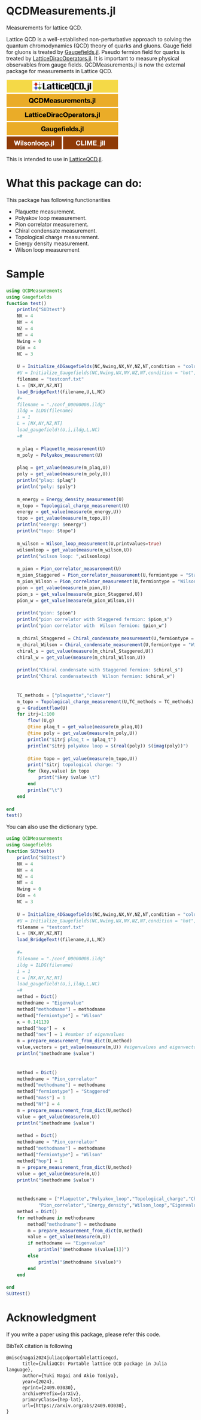 # QCDMeasurements.jl
Measurements for lattice QCD. 

Lattice QCD is a well-established non-perturbative approach to solving the quantum chromodynamics (QCD) theory of quarks and gluons. 
Gauge field for gluons is treated by [Gaugefields.jl](https://github.com/akio-tomiya/Gaugefields.jl).
Pseudo fermion field for quarks is treated by [LatticeDiracOperators.jl](https://github.com/akio-tomiya/LatticeDiracOperators.jl).
It is important to measure physical observables from gauge fields. 
QCDMeasurements.jl is now the external package for measurements in Lattice QCD. 

<img src="LQCDjl_block.png" width=300> 


This is intended to use in [LatticeQCD.jl](https://github.com/akio-tomiya/LatticeQCD.jl).

# What this package can do:
This package has following functionarities

- Plaquette measurement.
- Polyakov loop measurement.
- Pion correlator measurement.
- Chiral condensate measurement.
- Topological charge measurement.
- Energy density measurement.
- Wilson loop measurement


# Sample

```julia
using QCDMeasurements
using Gaugefields
function test()
    println("SU3test")
    NX = 4
    NY = 4
    NZ = 4
    NT = 4
    Nwing = 0
    Dim = 4
    NC = 3

    U = Initialize_4DGaugefields(NC,Nwing,NX,NY,NZ,NT,condition = "cold")
    #U = Initialize_Gaugefields(NC,Nwing,NX,NY,NZ,NT,condition = "hot",randomnumber="Reproducible")
    filename = "testconf.txt"
    L = [NX,NY,NZ,NT]
    load_BridgeText!(filename,U,L,NC)
    #=
    filename = "./conf_00000008.ildg"
    ildg = ILDG(filename)
    i = 1
    L = [NX,NY,NZ,NT]
    load_gaugefield!(U,i,ildg,L,NC)
    =#

    m_plaq = Plaquette_measurement(U)
    m_poly = Polyakov_measurement(U)

    plaq = get_value(measure(m_plaq,U))
    poly = get_value(measure(m_poly,U))
    println("plaq: $plaq")
    println("poly: $poly")

    m_energy = Energy_density_measurement(U)
    m_topo = Topological_charge_measurement(U)
    energy = get_value(measure(m_energy,U))
    topo = get_value(measure(m_topo,U))
    println("energy: $energy")
    println("topo: $topo")

    m_wilson = Wilson_loop_measurement(U,printvalues=true)
    wilsonloop = get_value(measure(m_wilson,U))
    println("wilson loop: ",wilsonloop)

    m_pion = Pion_correlator_measurement(U)
    m_pion_Staggered = Pion_correlator_measurement(U,fermiontype = "Staggered")
    m_pion_Wilson = Pion_correlator_measurement(U,fermiontype = "Wilson")
    pion = get_value(measure(m_pion,U))
    pion_s = get_value(measure(m_pion_Staggered,U))
    pion_w = get_value(measure(m_pion_Wilson,U))

    println("pion: $pion")
    println("pion correlator with Staggered fermion: $pion_s")
    println("pion correlator with  Wilson fermion: $pion_w")

    m_chiral_Staggered = Chiral_condensate_measurement(U,fermiontype = "Staggered")
    m_chiral_Wilson = Chiral_condensate_measurement(U,fermiontype = "Wilson")
    chiral_s = get_value(measure(m_chiral_Staggered,U))
    chiral_w = get_value(measure(m_chiral_Wilson,U))

    println("Chiral condensate with Staggered fermion: $chiral_s")
    println("Chiral condensatewith  Wilson fermion: $chiral_w")


    TC_methods = ["plaquette","clover"]
    m_topo = Topological_charge_measurement(U,TC_methods = TC_methods)
    g = Gradientflow(U)
    for itrj=1:100
        flow!(U,g)
        @time plaq_t = get_value(measure(m_plaq,U))
        @time poly = get_value(measure(m_poly,U))
        println("$itrj plaq_t = $plaq_t")
        println("$itrj polyakov loop = $(real(poly)) $(imag(poly))")

        @time topo = get_value(measure(m_topo,U))
        print("$itrj topological charge: ")
        for (key,value) in topo
            print("$key $value \t")
        end
        println("\t")
    end

end
test()
```

You can also use the dictionary type. 

```julia
using QCDMeasurements
using Gaugefields
function SU3test()
    println("SU3test")
    NX = 4
    NY = 4
    NZ = 4
    NT = 4
    Nwing = 0
    Dim = 4
    NC = 3

    U = Initialize_4DGaugefields(NC,Nwing,NX,NY,NZ,NT,condition = "cold")
    #U = Initialize_Gaugefields(NC,Nwing,NX,NY,NZ,NT,condition = "hot",randomnumber="Reproducible")
    filename = "testconf.txt"
    L = [NX,NY,NZ,NT]
    load_BridgeText!(filename,U,L,NC)
    
    #=
    filename = "./conf_00000008.ildg"
    ildg = ILDG(filename)
    i = 1
    L = [NX,NY,NZ,NT]
    load_gaugefield!(U,i,ildg,L,NC)
    =#
    method = Dict()
    methodname = "Eigenvalue"
    method["methodname"] = methodname
    method["fermiontype"] = "Wilson"
    κ = 0.141139
    method["hop"] =  κ
    method["nev"] = 1 #number of eigenvalues
    m = prepare_measurement_from_dict(U,method)
    value,vectors = get_value(measure(m,U)) #eigenvalues and eigenvectors
    println("$methodname $value")
    

    method = Dict()
    methodname = "Pion_correlator"
    method["methodname"] = methodname
    method["fermiontype"] = "Staggered"
    method["mass"] = 1
    method["Nf"] = 4
    m = prepare_measurement_from_dict(U,method)
    value = get_value(measure(m,U))
    println("$methodname $value")

    method = Dict()
    methodname = "Pion_correlator"
    method["methodname"] = methodname
    method["fermiontype"] = "Wilson"
    method["hop"] = 1
    m = prepare_measurement_from_dict(U,method)
    value = get_value(measure(m,U))
    println("$methodname $value")


    methodsname = ["Plaquette","Polyakov_loop","Topological_charge","Chiral_condensate",
            "Pion_correlator","Energy_density","Wilson_loop","Eigenvalue"]
    method = Dict()
    for methodname in methodsname
        method["methodname"] = methodname
        m = prepare_measurement_from_dict(U,method)
        value = get_value(measure(m,U))
        if methodname == "Eigenvalue"
            println("$methodname $(value[1])")
        else
            println("$methodname $(value)")
        end
    end

end
SU3test()
```

# Acknowledgment
If you write a paper using this package, please refer this code.

BibTeX citation is following
```
@misc{nagai2024juliaqcdportablelatticeqcd,
      title={JuliaQCD: Portable lattice QCD package in Julia language}, 
      author={Yuki Nagai and Akio Tomiya},
      year={2024},
      eprint={2409.03030},
      archivePrefix={arXiv},
      primaryClass={hep-lat},
      url={https://arxiv.org/abs/2409.03030}, 
}
```
